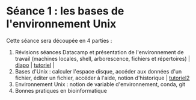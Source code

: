 # Séance 1 : les bases de l'environnement Unix

Cette séance sera découpée en 4 parties :

1. Révisions séances Datacamp et présentation de l'environnement de travail (machines locales, shell, arborescence, fichiers et répertoires) | [diapo](slides_intro/) | [tutoriel](tutorial/README.md) |
2. Bases d'Unix : calculer l'espace disque, accéder aux données d'un fichier, éditer un fichier, accéder à l'aide, notion d'historique | [tutoriel2](tutoriel2/README.md)
3. Environnement Unix : notion de variable d'environnement, conda, git
4. Bonnes pratiques en bioinformatique
